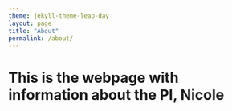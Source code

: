 ```yaml
---
theme: jekyll-theme-leap-day
layout: page
title: "About"
permalink: /about/
---
```


# This is the webpage with information about the PI, Nicole
